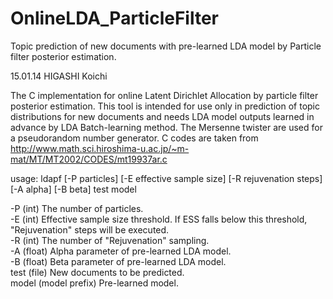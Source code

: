 # OnlineLDA_ParticleFilter
Topic prediction of new documents with pre-learned LDA model by Particle filter posterior estimation.

15.01.14 HIGASHI Koichi

The C implementation for online Latent Dirichlet Allocation by particle filter posterior estimation.
This tool is intended for use only in prediction of topic distributions for new documents and needs LDA model outputs learned in advance by LDA Batch-learning method.
The Mersenne twister are used for a pseudorandom number generator. C codes are taken from http://www.math.sci.hiroshima-u.ac.jp/~m-mat/MT/MT2002/CODES/mt19937ar.c

usage: ldapf [-P particles] [-E effective sample size] [-R rejuvenation steps] [-A alpha] [-B beta]  test model

-P (int) The number of particles.  
-E (int) Effective sample size threshold. If ESS falls below this threshold, "Rejuvenation" steps will be executed.  
-R (int) The number of "Rejuvenation" sampling.   
-A (float) Alpha parameter of pre-learned LDA model.  
-B (float) Beta parameter of pre-learned LDA model.  
test (file) New documents to be predicted.  
model (model prefix) Pre-learned model.  
